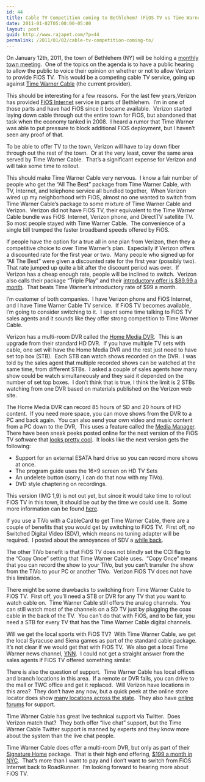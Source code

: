 ```yaml
---
id: 44
title: Cable TV Competition coming to Bethlehem? (FiOS TV vs Time Warner Cable)
date: 2011-01-02T05:00:00-05:00
layout: post
guid: http://www.rajapet.com/?p=44
permalink: /2011/01/02/cable-tv-competition-coming-to/
---
```

On January 12th, 2011, the town of Bethlehem (NY) will be holding a [monthly town meeting](http://www.townofbethlehem.org/pages/agenda/townAgenda.asp).  One of the topics on the agenda is to have a public hearing to allow the public to voice their opinion on whether or not to allow Verizon to provide FiOS TV.  This would be a competing cable TV service, going up against [Time Warner Cable](http://www.timewarnercable.com/northeast/learn/cable/default.html) (the current provider).

This should be interesting for a few reasons.  For the last few years,Verizon has provided [FiOS Internet](http://www22.verizon.com/Residential/aboutFiOS/Overview.htm) service in parts of Bethlehem.  I’m in one of those parts and have had FiOS since it became available.  Verizon started laying down cable through out the entire town for FiOS, but abandoned that task when the economy tanked in 2008.  I heard a rumor that Time Warner was able to put pressure to block additional FiOS deployment, but I haven’t seen any proof of that.

To be able to offer TV to the town, Verizon will have to lay down fiber through out the rest of the town.  Or at the very least, cover the same area served by Time Warner Cable.  That’s a significant expense for Verizon and will take some time to rollout.

This should make Time Warner Cable very nervous.  I know a fair number of people who get the “All The Best” package from Time Warner Cable, with TV, Internet, and telephone service all bundled together,  When Verizon wired up my neighborhood with FiOS, almost no one wanted to switch from Time Warner Cable’s package to some mixture of Time Warner Cable and Verizon.  Verizon did not have FiOS TV, their equivalent to the Time Warner Cable bundle was FiOS  Internet, Verizon phone, and DirectTV satellite TV.  So most people stayed with Time Warner Cable.  The convenience of a single bill trumped the faster broadband speeds offered by FiOS.

If people have the option for a true all in one plan from Verizon, then they a competitive choice to over Time Warner’s plan.  Especially if Verizon offers a discounted rate for the first year or two.  Many people who signed up for “All The Best” were given a discounted rate for the first year (possibly two).  That rate jumped up quite a bit after the discount period was over.  If Verizon has a cheap enough rate, people will be inclined to switch.  Verizon also calls their package “Triple Play” and their [introductory offer is $89.99 a month](http://www22.verizon.com/residential/bundles/landing/fios_online_nat.htm).  That beats Time Warner’s introductory rate of $99 a month.

I’m customer of both companies.  I have Verizon phone and FiOS Internet, and I have Time Warner Cable TV service.  If FiOS TV becomes available, I’m going to consider switching to it.  I spent some time talking to FiOS TV sales agents and it sounds like they offer strong competition to Time Warner Cable.

Verizon has a multi-room DVR called the [Home Media DVR](http://www22.verizon.com/ResidentialHelp/FiOSTV/Receivers/Multi-Room+DVR/QuestionsOne/84882.htm?redirect=true).  This is an upgrade from their standard HD DVR.  If you have multiple TV sets with cable, one set will have the Home Media DVR and the rest just need to have set top box (STB).  Each STB can watch shows recorded on the DVR.  I was told by the sales agent that multiple recorded shows can be watched at the same time, from different STBs.  I asked a couple of sales agents how many show could be watch simultaneously and they said it depended on the number of set top boxes.  I don’t think that is true, I think the limit is 2 STBs watching from one DVR based on materials published on the Verizon web site.

The Home Media DVR can record 85 hours of SD and 20 hours of HD content.  If you need more space, you can move shows from the DVR to a PC and back again.  You can also send your own video and music content from a PC down to the DVR,  This uses a feature called the [Media Manager](http://www22.verizon.com/residentialhelp/fiostv/guide/enhanced+tv/questionsone/124941.htm).  There have been sneak peeks posted online for the next version of the FiOS TV software that [looks pretty cool](http://www.engadget.com/2010/08/18/verizon-fios-set-top-boxes-getting-a-new-hd-guide-external-stor/).  It looks like the next version gets the following:

  * Support for an external ESATA hard drive so you can record more shows at once. 
  * The program guide uses the 16&#215;9 screen on HD TV Sets 
  * An undelete button (sorry, I can do that now with my TiVo). 
  * DVD style chaptering on recordings. 

This version (IMG 1,9) is not out yet, but since it would take time to rollout FiOS TV in this town, it should be out by the time we could use it.  Some more information can be found [here](http://forums.verizon.com/t5/Verizon-at-Home/FiOS-TV-IMG-1-9-Release-Notes-and-Opportunity-to-Get-a-Sneak/bc-p/255257).

If you use a TiVo with a CableCard to get Time Warner Cable, there are a couple of benefits that you would get by switching to FiOS TV.  First off, no Switched Digital Video (SDV), which means no tuning adapter will be required.  I posted about the annoyances of SDV a [while back](http://anotherlab.rajapet.net/2010/04/twitter-time-warner-cable-gets-it.html).

The other TiVo benefit is that FiOS TV does not blindly set the CCI flag to the “Copy Once” setting that Time Warner Cable uses.  “Copy Once” means that you can record the show to your TiVo, but you can’t transfer the show from the TiVo to your PC or another TiVo.  Verizon FiOS TV does not have this limitation.

There might be some drawbacks to switching from Time Warner Cable to FiOS TV.  First off, you’ll need a STB or DVR for any TV that you want to watch cable on.  Time Warner Cable still offers the analog channels.  You can still watch most of the channels on a SD TV just by plugging the coax cable in the back of the TV.  You can’t do that with FiOS, and to be fair, you need a STB for every TV that has the Time Warner Cable digital channels.

Will we get the local sports with FiOS TV?  With Time Warner Cable, we get the local Syracuse and Siena games as part of the standard cable package.  It’s not clear if we would get that with FiOS TV.  We also get a local Time Warner news channel, [YNN](http://capitalregion.ynn.com/).  I could not get a straight answer from the sales agents if FiOS TV offered something similar.

There is also the question of support.  Time Warner Cable has local offices and branch locations in this area.  If a remote or DVR fails, you can drive to the mall or TWC office and get it replaced.  Will Verizon have locations in this area?  They don’t have any now, but a quick peek at the online store locator does show [many locations across the state](http://www22.verizon.com/Residential/Templates/sas/sas_StoreLocator_results.aspx?State=NY&SName=New%20York).  They also have [online forums](http://forums.verizon.com/t5/FiOS-TV-Technical-Assistance/bd-p/FiOS_TV) for support.  

Time Warner Cable has great live technical support via Twitter.  Does Verizon match that?  They both offer “live chat” support, but the Time Warner Cable Twitter support is manned by experts and they know more about the system than the live chat people.

Time Warner Cable does offer a multi-room DVR, but only as part of their [Signature Home](http://www.bloomberg.com/news/2010-11-23/time-warner-promises-no-waiting-for-the-cable-guy-for-189-95-a-month.html) package.  That is their high end offering, [$199 a month in NYC](http://www.cedmagazine.com/Blog-Time-Warner-Cable-TWC-Signature-Home-Powertask-112910.aspx).  That’s more than I want to pay and I don’t want to switch from FiOS Internet back to RoadRunner.  I’m looking forward to hearing more about FiOS TV.